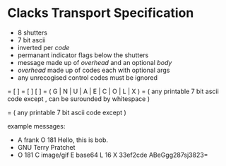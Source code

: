 # Clacks Transport Specification

- 8 shutters
- 7 bit ascii
- inverted per _code_
- permanant indicator flags below the shutters
- message made up of _overhead_ and an optional _body_
- _overhead_ made up of codes each with optional args
- any unrecogised control codes must be ignored

<message> = <overhead> [ <sot> <body> <eot> ]
<overhead> = <control code> [ <control args> ] [ <overhead> ]
<control code> = ( G | N | U | A | E | C | O | L | X )
<control args> = ( any printable 7 bit ascii code except <control code>, can be surounded by whitespace )
<body> = ( any printable 7 bit ascii code except <eot> )

example messages:
- A frank O 181 <SOT> Hello, this is bob.<EOT>
- GNU Terry Pratchet
- O 181 C image/gif E base64 L 16 X 33ef2cde <SOT>ABeGgg287sj3823=<EOT>
  
  

